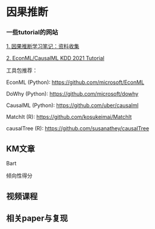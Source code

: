 # 因果推断
### 一些tutorial的网站
[1. 因果推断学习笔记：资料收集](https://dango.rocks/blog/2018/11/04/Causality0-Collection-of-Study-Materials/)

[2. EconML/CausalML KDD 2021 Tutorial](https://causal-machine-learning.github.io/kdd2021-tutorial/)


工具包推荐：

EconML (Python): https://github.com/microsoft/EconML 

DoWhy (Python): https://github.com/microsoft/dowhy

CausalML (Python): https://github.com/uber/causalml

MatchIt (R): https://github.com/kosukeimai/MatchIt

causalTree (R): https://github.com/susanathey/causalTree
## KM文章
Bart

倾向性得分


## 视频课程


## 相关paper与复现
